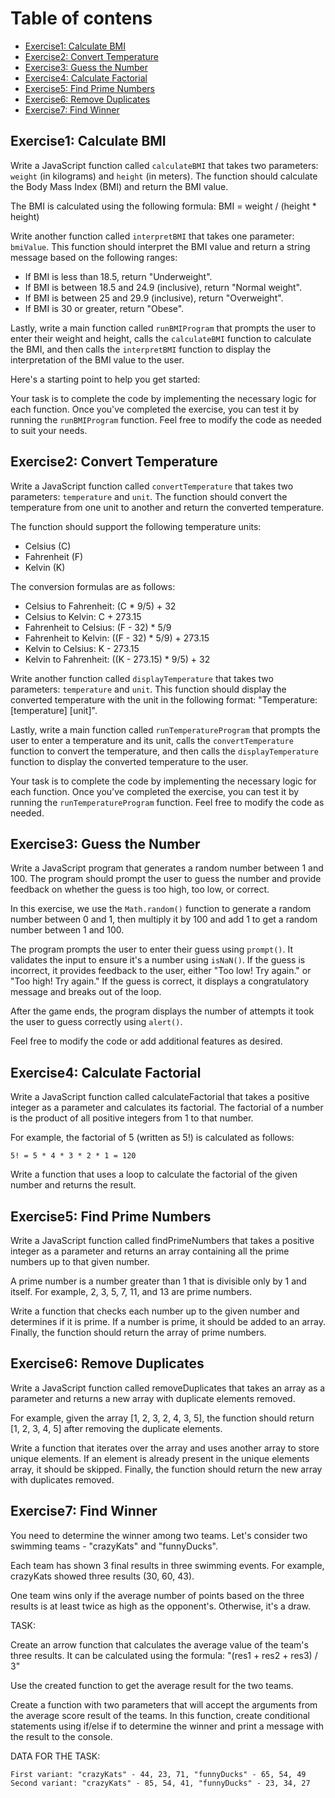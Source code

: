 # Table of contens
* [Exercise1: Calculate BMI](#exercise1:-calculate-bmi)
* [Exercise2: Convert Temperature](#exercise2:-convert-temperature)
* [Exercise3: Guess the Number](#exercise3:-guess-the-number)
* [Exercise4: Calculate Factorial](#exercise4:-calculate-factorial)
* [Exercise5: Find Prime Numbers](#Exercise5:-find-prime-numbers)
* [Exercise6: Remove Duplicates](#Exercise6:-remove-duplicates)
* [Exercise7: Find Winner](#Exercise7:-find-winner)




## Exercise1: Calculate BMI
Write a JavaScript function called `calculateBMI` that takes two parameters: `weight` (in kilograms) and `height` (in meters). The function should calculate the Body Mass Index (BMI) and return the BMI value.

The BMI is calculated using the following formula:
BMI = weight / (height * height)

Write another function called `interpretBMI` that takes one parameter: `bmiValue`. This function should interpret the BMI value and return a string message based on the following ranges:

- If BMI is less than 18.5, return "Underweight".
- If BMI is between 18.5 and 24.9 (inclusive), return "Normal weight".
- If BMI is between 25 and 29.9 (inclusive), return "Overweight".
- If BMI is 30 or greater, return "Obese".

Lastly, write a main function called `runBMIProgram` that prompts the user to enter their weight and height, calls the `calculateBMI` function to calculate the BMI, and then calls the `interpretBMI` function to display the interpretation of the BMI value to the user.

Here's a starting point to help you get started:

Your task is to complete the code by implementing the necessary logic for each function. Once you've completed the exercise, you can test it by running the `runBMIProgram` function. Feel free to modify the code as needed to suit your needs.



## Exercise2: Convert Temperature

Write a JavaScript function called `convertTemperature` that takes two parameters: `temperature` and `unit`.
The function should convert the temperature from one unit to another and return the converted temperature.

The function should support the following temperature units:
- Celsius (C)
- Fahrenheit (F)
- Kelvin (K)

The conversion formulas are as follows:
- Celsius to Fahrenheit: (C * 9/5) + 32
- Celsius to Kelvin: C + 273.15
- Fahrenheit to Celsius: (F - 32) * 5/9
- Fahrenheit to Kelvin: ((F - 32) * 5/9) + 273.15
- Kelvin to Celsius: K - 273.15
- Kelvin to Fahrenheit: ((K - 273.15) * 9/5) + 32

Write another function called `displayTemperature` that takes two parameters: `temperature` and `unit`. This function should display the converted temperature with the unit in the following format: "Temperature: [temperature] [unit]".

Lastly, write a main function called `runTemperatureProgram` that prompts the user to enter a temperature and its unit, calls the `convertTemperature` function to convert the temperature, and then calls the `displayTemperature` function to display the converted temperature to the user.

Your task is to complete the code by implementing the necessary logic for each function. Once you've completed the exercise, you can test it by running the `runTemperatureProgram` function. Feel free to modify the code as needed.





## Exercise3: Guess the Number
Write a JavaScript program that generates a random number between 1 and 100. 
The program should prompt the user to guess the number and provide feedback on whether the guess is too high, too low, or correct.

In this exercise, we use the `Math.random()` function to generate a random number between 0 and 1, then multiply it by 100 and add 1 to get a random number between 1 and 100.

The program prompts the user to enter their guess using `prompt()`. It validates the input to ensure it's a number using `isNaN()`. If the guess is incorrect, it provides feedback to the user, either "Too low! Try again." or "Too high! Try again." If the guess is correct, it displays a congratulatory message and breaks out of the loop.

After the game ends, the program displays the number of attempts it took the user to guess correctly using `alert()`.

Feel free to modify the code or add additional features as desired.



## Exercise4: Calculate Factorial
Write a JavaScript function called calculateFactorial that takes a positive integer as a parameter and calculates its factorial. The factorial of a number is the product of all positive integers from 1 to that number.

For example, the factorial of 5 (written as 5!) is calculated as follows:

```
5! = 5 * 4 * 3 * 2 * 1 = 120
```

Write a function that uses a loop to calculate the factorial of the given number and returns the result.


## Exercise5: Find Prime Numbers
Write a JavaScript function called findPrimeNumbers that takes a positive integer as a parameter and returns an array containing all the prime numbers up to that given number.

A prime number is a number greater than 1 that is divisible only by 1 and itself. For example, 2, 3, 5, 7, 11, and 13 are prime numbers.

Write a function that checks each number up to the given number and determines if it is prime. If a number is prime, it should be added to an array. Finally, the function should return the array of prime numbers.

## Exercise6: Remove Duplicates
Write a JavaScript function called removeDuplicates that takes an array as a parameter and returns a new array with duplicate elements removed.

For example, given the array [1, 2, 3, 2, 4, 3, 5], the function should return [1, 2, 3, 4, 5] after removing the duplicate elements.

Write a function that iterates over the array and uses another array to store unique elements. If an element is already present in the unique elements array, it should be skipped. Finally, the function should return the new array with duplicates removed.



## Exercise7: Find Winner

You need to determine the winner among two teams.
Let's consider two swimming teams - "crazyKats" and "funnyDucks".

Each team has shown 3 final results in three swimming events. For example, crazyKats showed three results (30, 60, 43).

One team wins only if the average number of points based on the three results is at least twice as high as the opponent's. Otherwise, it's a draw.

TASK:

Create an arrow function that calculates the average value of the team's three results. It can be calculated using the formula:
"(res1 + res2 + res3) / 3"

Use the created function to get the average result for the two teams.

Create a function with two parameters that will accept the arguments from the average score result of the teams. In this function, create conditional statements using if/else if to determine the winner and print a message with the result to the console.

DATA FOR THE TASK:
```
First variant: "crazyKats" - 44, 23, 71, "funnyDucks" - 65, 54, 49
Second variant: "crazyKats" - 85, 54, 41, "funnyDucks" - 23, 34, 27
```